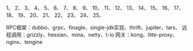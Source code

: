 1、
2、
3、
4、
5、
6、
7、
8、
9、
10、
11、
12、
13、
14、
15、
16、
17、
18、
19、
20、
21、
22、
23、
24、
25、

RPC框架：dubbo、grpc、finagle、single-jdk实现、thrift、jupiter、tars、
远程调用：grizzly、hessian、mina、netty、t-io
网关：kong、litte-proxy、nginx、tengine


